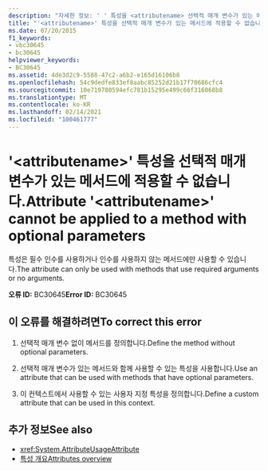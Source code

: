 ```yaml
---
description: "자세한 정보: ' ' 특성을 <attributename> 선택적 매개 변수가 있는 메서드에 적용할 수 없습니다."
title: "'<attributename>' 특성을 선택적 매개 변수가 있는 메서드에 적용할 수 없습니다."
ms.date: 07/20/2015
f1_keywords:
- vbc30645
- bc30645
helpviewer_keywords:
- BC30645
ms.assetid: 4de3d2c9-5588-47c2-a6b2-e165d16106b8
ms.openlocfilehash: 54c9dedfe833ef8aabc85252d21b17f70686cfc4
ms.sourcegitcommit: 10e719780594efc781b15295e499c66f316068b8
ms.translationtype: MT
ms.contentlocale: ko-KR
ms.lasthandoff: 02/14/2021
ms.locfileid: "100461777"
---
```

# <a name="attribute-attributename-cannot-be-applied-to-a-method-with-optional-parameters"></a><span data-ttu-id="4e995-103">'\<attributename>' 특성을 선택적 매개 변수가 있는 메서드에 적용할 수 없습니다.</span><span class="sxs-lookup"><span data-stu-id="4e995-103">Attribute '\<attributename>' cannot be applied to a method with optional parameters</span></span>

<span data-ttu-id="4e995-104">특성은 필수 인수를 사용하거나 인수를 사용하지 않는 메서드에만 사용할 수 있습니다.</span><span class="sxs-lookup"><span data-stu-id="4e995-104">The attribute can only be used with methods that use required arguments or no arguments.</span></span>  
  
 <span data-ttu-id="4e995-105">**오류 ID:** BC30645</span><span class="sxs-lookup"><span data-stu-id="4e995-105">**Error ID:** BC30645</span></span>  
  
## <a name="to-correct-this-error"></a><span data-ttu-id="4e995-106">이 오류를 해결하려면</span><span class="sxs-lookup"><span data-stu-id="4e995-106">To correct this error</span></span>  
  
1. <span data-ttu-id="4e995-107">선택적 매개 변수 없이 메서드를 정의합니다.</span><span class="sxs-lookup"><span data-stu-id="4e995-107">Define the method without optional parameters.</span></span>  
  
2. <span data-ttu-id="4e995-108">선택적 매개 변수가 있는 메서드와 함께 사용할 수 있는 특성을 사용합니다.</span><span class="sxs-lookup"><span data-stu-id="4e995-108">Use an attribute that can be used with methods that have optional parameters.</span></span>  
  
3. <span data-ttu-id="4e995-109">이 컨텍스트에서 사용할 수 있는 사용자 지정 특성을 정의합니다.</span><span class="sxs-lookup"><span data-stu-id="4e995-109">Define a custom attribute that can be used in this context.</span></span>  
  
## <a name="see-also"></a><span data-ttu-id="4e995-110">추가 정보</span><span class="sxs-lookup"><span data-stu-id="4e995-110">See also</span></span>

- <xref:System.AttributeUsageAttribute>
- [<span data-ttu-id="4e995-111">특성 개요</span><span class="sxs-lookup"><span data-stu-id="4e995-111">Attributes overview</span></span>](../programming-guide/concepts/attributes/index.md)
